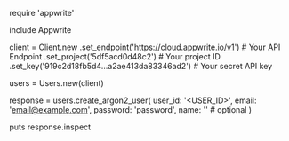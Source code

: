 require 'appwrite'

include Appwrite

client = Client.new
    .set_endpoint('https://cloud.appwrite.io/v1') # Your API Endpoint
    .set_project('5df5acd0d48c2') # Your project ID
    .set_key('919c2d18fb5d4...a2ae413da83346ad2') # Your secret API key

users = Users.new(client)

response = users.create_argon2_user(
    user_id: '<USER_ID>',
    email: 'email@example.com',
    password: 'password',
    name: '<NAME>' # optional
)

puts response.inspect
